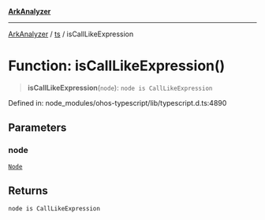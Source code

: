 [**ArkAnalyzer**](../../../../README.md)

***

[ArkAnalyzer](../../../../globals.md) / [ts](../README.md) / isCallLikeExpression

# Function: isCallLikeExpression()

> **isCallLikeExpression**(`node`): `node is CallLikeExpression`

Defined in: node\_modules/ohos-typescript/lib/typescript.d.ts:4890

## Parameters

### node

[`Node`](../interfaces/Node.md)

## Returns

`node is CallLikeExpression`
